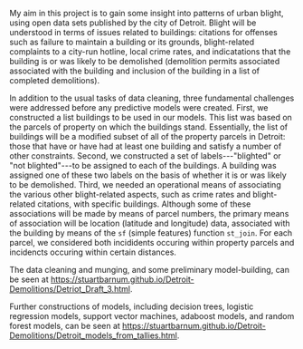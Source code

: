 My aim in this project is to gain some insight into patterns of urban blight, using open data sets published by the city of Detroit. Blight will be understood in terms of issues related to buildings: citations for offenses such as failure to maintain a building or its grounds, blight-related complaints to a city-run hotline, local crime rates, and indicatations that the building is or was likely to be demolished (demolition permits associated associated with the building and inclusion of the building in a list of completed demolitions).

In addition to the usual tasks of data cleaning, three fundamental challenges were addressed before any predictive models were created. First, we constructed a list buildings to be used in our models. This list was based on the parcels of property on which the buildings stand. Essentially, the list of buildings will be a modified subset of all of the property parcels in Detroit: those that have or have had at least one building and satisfy a number of other constraints. Second, we constructed a set of labels---"blighted" or "not blighted"---to be assigned to each of the buildings. A building was assigned one of these two labels on the basis of whether it is or was likely to be demolished. Third, we needed an operational means of associating the various other blight-related aspects, such as crime rates and blight-related citations, with specific buildings. Although some of these associations will be made by means of parcel numbers, the primary means of association will be location (latitude and longitude) data, associated with the building by means of the `sf` (simple features) function `st_join`. For each parcel, we considered both incididents occuring within property parcels and incidencts occuring within certain distances.

The data cleaning and munging, and some preliminary model-building, can be seen at 
https://stuartbarnum.github.io/Detroit-Demolitions/Detriot_Draft_3.html.

Further constructions of models, including decision trees, logistic regression models, support vector machines, adaboost models, and random forest models, can be seen at https://stuartbarnum.github.io/Detroit-Demolitions/Detroit_models_from_tallies.html.

